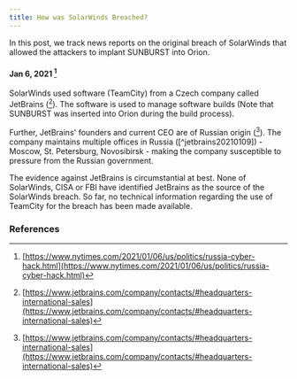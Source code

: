 ```yaml
---
title: How was SolarWinds Breached?
---
```

In this post, we track news reports on the original breach of SolarWinds that allowed the attackers to implant SUNBURST into Orion.

#### Jan 6, 2021 [^nyt20210106]
SolarWinds used software (TeamCity) from a Czech company called JetBrains ([^jetbrains1]). The software is used to manage software builds (Note that SUNBURST was inserted into Orion during the build process).

Further, JetBrains' founders and current CEO are of Russian origin ([^jetbrains1]). The company maintains multiple offices in Russia ([^jetbrains20210109]) - Moscow, St. Petersburg, Novosibirsk - making the company susceptible to pressure from the Russian government.

The evidence against JetBrains is circumstantial at best. None of SolarWinds, CISA or FBI have identified JetBrains as the source of the SolarWinds breach. So far, no technical information regarding the use of TeamCity for the breach has been made available.

### References 
[^nyt20210106]: [https://www.nytimes.com/2021/01/06/us/politics/russia-cyber-hack.html](https://www.nytimes.com/2021/01/06/us/politics/russia-cyber-hack.html)
[^jetbrains1]: [https://www.jetbrains.com/company/contacts/#headquarters-international-sales](https://www.jetbrains.com/company/contacts/#headquarters-international-sales)
[^jetbrains2]: [https://www.jetbrains.com/company/people/](https://www.jetbrains.com/company/people/)
[^jetbrains3]: [https://www.jetbrains.com/careers/jobs/](https://www.jetbrains.com/careers/jobs/)
